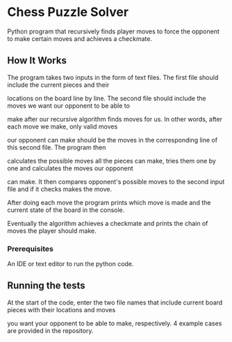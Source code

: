 # Chess Puzzle Solver

Python program that recursively finds player moves to force the opponent to make certain moves and achieves a checkmate.

## How It Works

The program takes two inputs in the form of text files. The first file should include the current pieces and their

locations on the board line by line. The second file should include the moves we want our opponent to be able to

make after our recursive algorithm finds moves for us. In other words, after each move we make, only valid moves

our opponent can make should be the moves in the corresponding line of this second file. The program then

calculates the possible moves all the pieces can make, tries them one by one and calculates the moves our opponent

can make. It then compares opponent's possible moves to the second input file and if it checks makes the move.

After doing each move the program prints which move is made and the current state of the board in the console.

Eventually the algorithm achieves a checkmate and prints the chain of moves the player should make.

### Prerequisites

An IDE or text editor to run the python code.

## Running the tests

At the start of the code, enter the two file names that include current board pieces with their locations and moves

you want your opponent to be able to make, respectively. 4 example cases are provided in the repository.

